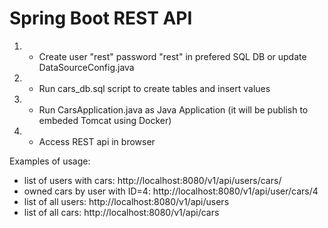 # Spring Boot REST API

1. - Create user "rest" password "rest" in prefered SQL DB or update DataSourceConfig.java 
2. - Run cars_db.sql script to create tables and insert values
3. - Run CarsApplication.java as Java Application (it will be publish to embeded Tomcat using Docker)
4. - Access REST api in browser

Examples of usage:
- list of users with cars: http://localhost:8080/v1/api/users/cars/
- owned cars by user with ID=4: http://localhost:8080/v1/api/user/cars/4
- list of all users: http://localhost:8080/v1/api/users
- list of all cars: http://localhost:8080/v1/api/cars
